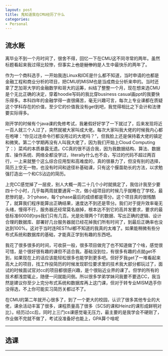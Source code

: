 ```yaml
---
layout: post
title: 鬼知道我在CMU经历了什么
categories:
- Personal
---
```


## 流水账

离毕业不到一个月时间了，很舍不得，回忆一下在CMU这不同寻常的两年。虽然标题看起来我过得比较惨，但事实上~~也是挺惨的~~是人生中最快乐的两年了。

作为一个商科选手，一开始我连Linux和IDE是什么都不知道，当时申请的也都是金融工程和商业分析的项目，把CMU的MISM也是当成商业分析来申的。当时还拿了芝加哥大学的金融数学和哥大的运筹，纠结了整整一个月，现在想来选CMU是个无比正确的决定，穿着hoodie写码的我比穿business casual画ppt的我要快乐得多。本科四年的金融学得一直很痛苦，毫无兴趣可言，每次上专业课都在质疑这个学科存在的价值，至少它的价值我没有get到吧，我觉得相比之下会计和法律要实际得多。

刚开学的时候有个java课的免修考试，我暑假好好学了一下就过了，后来发现将近一百人就三个人过了，突然就被大家叫成大佬。每次大家叫我大佬的时候我内心都在咆哮：“你见过连命令行都没用过的大佬吗？”，但我脸上还是保持着大佬的镇定和微笑。第二个学期再没有人叫我大佬了，因为我们开始上Cloud Computing了：）菜鸡的本质暴露无遗。CC真的很不适合我，因为我数据结构、算法、数据库、操作系统、网络全都没学过，literally什么也不会，写过的代码不超过两百行，一上来就整个这么综合应用型和高难度的，真的很暴力了，但没有别的选择，简历上空无一物，也没有时间和途径补基础课，只有这个揠苗助长的方法，以求勉强打造出一个和CS沾边的简历。

上完CC感觉掉了一层皮，别人大概一周二十几个小时就搞定了，我估计我至少要四十个小时，几乎每两周就要通宵一次，做小组项目的时候几乎就睡在了学校，最悲惨的是，3个phase，每个phase最后的成绩都是零分。这个项目真的很残酷了，就算我们程序能算出正确结果，速度达不到还是零分。我们对于提升效率毫无头绪，慢得不行，服务器还经常莫名崩掉，根本达不到它的高并发要求，要求的最低标准6000的rps我们只有几百。光是处理两个T的数据、写出正确的逻辑、设计合理的数据库、部署好几台服务器就已经花掉我们所有时间了，到最后正确率也没达到100%。这对于当时连RESTful都不知道的我真的太难了。如果能稍微有些分布式系统和数据库的基础，才能真正学到有趣的东西吧。

我花了很多很多的时间，可收获一般，很多项目做完了也不知道做了个啥，感觉很可惜，是个很好很有趣的课但不适合我。基础没到位，有很多有趣的点就get不到，如果现在上的话应该能轻松很多也能学到更多吧。但好歹我get了一堆看起来高大上的项目，找工作投简历的时候发现职位要求里的技术我大部分都玩过了，面试的时候面试官对cc的项目都很感兴趣，是个很贴近业界的课了。但学的所有的技术都浅尝辄止，随便一问就能问倒。所以很多学弟学妹问我要不要选CC，我当然是建议你至少上完分布式系统和数据库再上这门课，但对于转专业MISM选手你没得选，不上你可能实习简历关都过不了。

在CMU的第二年就开心很多了，到了一个更大的校园，认识了很多其他专业的大佬，课余活动丰富了很多，课程质量高了很多（SCS的课和Heinz的课形成鲜明对比）。经历过cc后，同时上三门cs课感觉毫无压力，最主要的是我学会不硬刚了，作业做不完就不做了，考试没准备好也能上，GPA算个啥呢


---

## 选课


--- 


